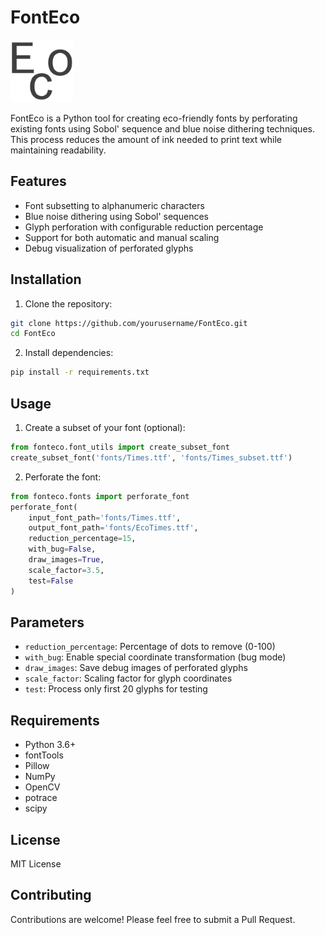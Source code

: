 # FontEco <a href = "" align="right">
  <img src="misc/ecofont_logo.png" alt="FontEco Logo" width="100"/>
</a>

FontEco is a Python tool for creating eco-friendly fonts by perforating existing fonts using Sobol' sequence and blue noise dithering techniques. This process reduces the amount of ink needed to print text while maintaining readability.

## Features

- Font subsetting to alphanumeric characters
- Blue noise dithering using Sobol' sequences
- Glyph perforation with configurable reduction percentage
- Support for both automatic and manual scaling
- Debug visualization of perforated glyphs

## Installation

1. Clone the repository:
```bash
git clone https://github.com/yourusername/FontEco.git
cd FontEco
```

2. Install dependencies:
```bash
pip install -r requirements.txt
```

## Usage

1. Create a subset of your font (optional):
```python
from fonteco.font_utils import create_subset_font
create_subset_font('fonts/Times.ttf', 'fonts/Times_subset.ttf')
```

2. Perforate the font:
```python
from fonteco.fonts import perforate_font
perforate_font(
    input_font_path='fonts/Times.ttf',
    output_font_path='fonts/EcoTimes.ttf',
    reduction_percentage=15,
    with_bug=False,
    draw_images=True,
    scale_factor=3.5,
    test=False
)
```

## Parameters

- `reduction_percentage`: Percentage of dots to remove (0-100)
- `with_bug`: Enable special coordinate transformation (bug mode)
- `draw_images`: Save debug images of perforated glyphs
- `scale_factor`: Scaling factor for glyph coordinates
- `test`: Process only first 20 glyphs for testing

## Requirements

- Python 3.6+
- fontTools
- Pillow
- NumPy
- OpenCV
- potrace
- scipy

## License

MIT License

## Contributing

Contributions are welcome! Please feel free to submit a Pull Request. 